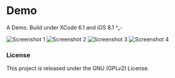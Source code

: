 Demo
====

A Demo. Build under XCode 6.1 and iOS 8.1 ^_-

![Screenshot 1](https://github.com/626240599/Demo/Screenshots/1.png)
![Screenshot 2](https://github.com/626240599/Demo/Screenshots/2.png)
![Screenshot 3](https://github.com/626240599/Demo/Screenshots/3.png)
![Screenshot 4](https://github.com/626240599/Demo/Screenshots/4.png)

### License
This project is released under the GNU (GPLv2) License.
